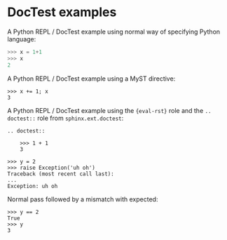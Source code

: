 # DocTest examples

A Python REPL / DocTest example using normal way of specifying Python
language:

```python
>>> x = 1+1
>>> x
2
```

A Python REPL / DocTest example using a MyST directive:

```{code-block} python
>>> x += 1; x
3
```

A Python REPL / DocTest example using the `{eval-rst}` role and the `.. doctest::` role
from `sphinx.ext.doctest`:


```{eval-rst}
.. doctest::

    >>> 1 + 1
    3

```


```{doctest}
>>> y = 2
>>> raise Exception('uh oh')
Traceback (most recent call last):
...
Exception: uh oh
```

Normal pass followed by a mismatch with expected:

```{doctest}
>>> y == 2
True
>>> y
3
```
